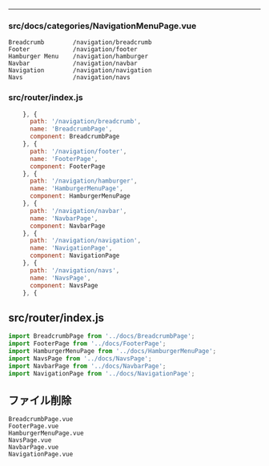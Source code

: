 _________________________________________________________________________________
### src/docs/categories/NavigationMenuPage.vue
```
Breadcrumb        /navigation/breadcrumb
Footer            /navigation/footer
Hamburger Menu    /navigation/hamburger
Navbar            /navigation/navbar
Navigation        /navigation/navigation
Navs              /navigation/navs
```

### src/router/index.js
```js
    }, {
      path: '/navigation/breadcrumb',
      name: 'BreadcrumbPage',
      component: BreadcrumbPage
    }, {
      path: '/navigation/footer',
      name: 'FooterPage',
      component: FooterPage
    }, {
      path: '/navigation/hamburger',
      name: 'HamburgerMenuPage',
      component: HamburgerMenuPage
    }, {
      path: '/navigation/navbar',
      name: 'NavbarPage',
      component: NavbarPage
    }, {
      path: '/navigation/navigation',
      name: 'NavigationPage',
      component: NavigationPage
    }, {
      path: '/navigation/navs',
      name: 'NavsPage',
      component: NavsPage
    }, {
```

## src/router/index.js
```js
import BreadcrumbPage from '../docs/BreadcrumbPage';
import FooterPage from '../docs/FooterPage';
import HamburgerMenuPage from '../docs/HamburgerMenuPage';
import NavsPage from '../docs/NavsPage';
import NavbarPage from '../docs/NavbarPage';
import NavigationPage from '../docs/NavigationPage';
```

## ファイル削除
```
BreadcrumbPage.vue
FooterPage.vue
HamburgerMenuPage.vue
NavsPage.vue
NavbarPage.vue
NavigationPage.vue
```

